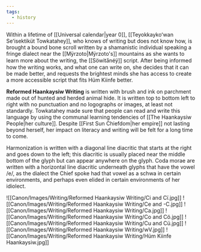 ```yaml
---
tags:
  - history
---
```

Within a lifetime of [[Universal calendar|year 0]], [[Teyokkaykoʻwan Seʻisektiküt Towkatahey]], who knows of writing but does not know how, is brought a bound bone scroll written by a shamanistic individual speaking a fringe dialect near the [[Mÿrzoto|Mÿrzoto's]] mountains as she wants to learn more about the writing, the [[Söwita̋néÿ]] script. After being informed how the writing works, and what one can write on, she decides that it can be made better, and requests the brightest minds she has access to create a more accessible script that fits Hüm Kiinfe better.

**Reformed Haankaysiw Writing** is written with brush and ink on parchment made out of hunted and herded animal hide. It is written top to bottom left to right with no punctuation and no logographs or images, at least not standardly. Towkatahey made sure that people can read and write this language by using the communal learning tendencies of [[The Haankaysiw People|her culture]]. Despite [[First Sun Chiefdom|her empire]] not lasting beyond herself, her impact on literacy and writing will be felt for a long time to come.

Harmonization is written with a diagonal line diacritic that starts at the right and goes down to the left; this diacritic is usually placed near the middle bottom of the glyph but can appear anywhere on the glyph. Coda morae are written with a horizontal line diacritic underneath glyphs that have the vowel /e/, as the dialect the Chief spoke had that vowel as a schwa in certain environments, and perhaps even elided in certain environments of her idiolect.

![[Canon/Images/Writing/Reformed Haankaysiw Writing/Ci and Cï.jpg]]
![[Canon/Images/Writing/Reformed Haankaysiw Writing/Ce and -C.jpg]]
![[Canon/Images/Writing/Reformed Haankaysiw Writing/Ca.jpg]]
![[Canon/Images/Writing/Reformed Haankaysiw Writing/Co and Cö.jpg]]
![[Canon/Images/Writing/Reformed Haankaysiw Writing/Cu and Cü.jpg]]
![[Canon/Images/Writing/Reformed Haankaysiw Writing/wV.jpg]]
![[Canon/Images/Writing/Reformed Haankaysiw Writing/Hüm Kiinfe Haankaysiw.jpg]]